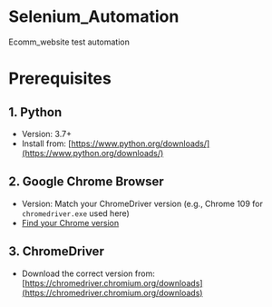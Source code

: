 
# Selenium_Automation
Ecomm_website test automation

# Prerequisites

## 1. Python
- Version: 3.7+  
- Install from: [https://www.python.org/downloads/](https://www.python.org/downloads/)

## 2. Google Chrome Browser
- Version: Match your ChromeDriver version (e.g., Chrome 109 for `chromedriver.exe` used here)  
- [Find your Chrome version](chrome://settings/help)

## 3. ChromeDriver
- Download the correct version from: [https://chromedriver.chromium.org/downloads](https://chromedriver.chromium.org/downloads)
